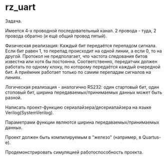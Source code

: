 # rz_uart

Задача.

Имеется 4-х проводной последовательный канал. 2 провода - туда, 2 провода обратно (и ещё общий провод пятый).

Физическая реализация: Каждый бит передаётся перепадом сигнала. Если бит равен 1, то перепад происходит на одной линии, а если 0, то на другой. Протокол не предполагает, что частота следования битов известна или хотя бы постоянна. Соответственно, передатчик должен работать по одному клоку, по которому передаётся каждый очередной бит. А приёмник работает только по самим перепадам сигналов на линиях.

Логическая реализация - аналогично RS232: один стартовый бит, один стоповый бит, ширина передаваемых/принимаемых данных может быть разной.

Написать проект-функцию сериалайзера/десериалайзера на языке Verilog(SystemVerilog).

Параметрами функции являются ширина передаваемых/принимаемых данных.

Проект должен быть компилируемым в "железо" (например, в Quartus-е).

Продемонстрировать симуляцией работоспособность проекта.

